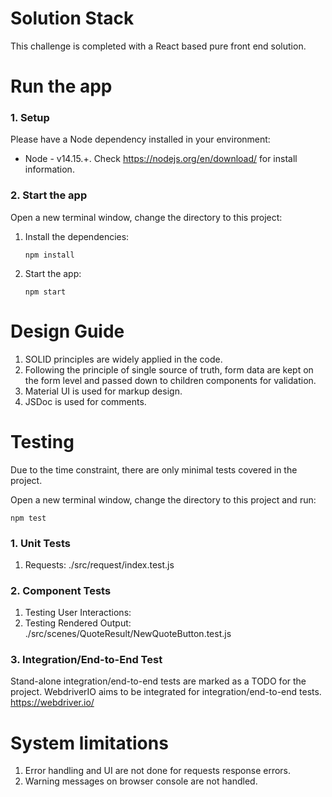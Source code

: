 # Solution Stack

This challenge is completed with a React based pure front end solution.

# Run the app

### 1. Setup

Please have a Node dependency installed in your environment:

- Node - v14.15.+. Check https://nodejs.org/en/download/ for install information.

### 2. Start the app

Open a new terminal window, change the directory to this project:

1. Install the dependencies:

   `npm install`

2. Start the app:

   `npm start`

# Design Guide

1. SOLID principles are widely applied in the code.
1. Following the principle of single source of truth, form data are kept on the form level and passed down to children components for validation.
1. Material UI is used for markup design.
1. JSDoc is used for comments.

# Testing

Due to the time constraint, there are only minimal tests covered in the project.

Open a new terminal window, change the directory to this project and run:

`npm test`

### 1. Unit Tests

1. Requests: ./src/request/index.test.js

### 2. Component Tests

1. Testing User Interactions:
1. Testing Rendered Output:
   ./src/scenes/QuoteResult/NewQuoteButton.test.js

### 3. Integration/End-to-End Test

Stand-alone integration/end-to-end tests are marked as a TODO for the project.
WebdriverIO aims to be integrated for integration/end-to-end tests. https://webdriver.io/

# System limitations

1. Error handling and UI are not done for requests response errors.
1. Warning messages on browser console are not handled.
